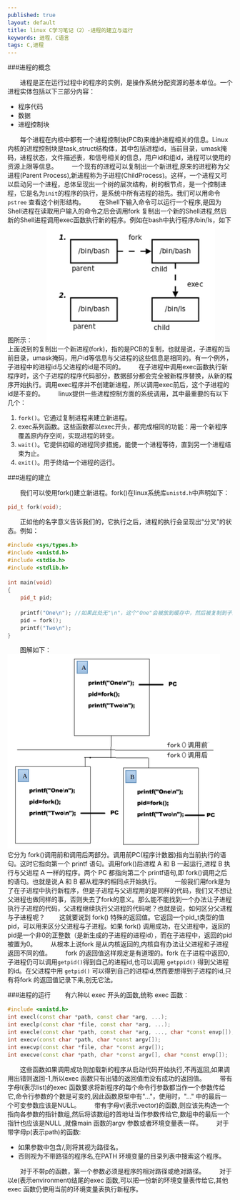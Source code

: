```yaml
---
published: true
layout: default
title: linux C学习笔记（2）-进程的建立与运行
keywords: 进程，C语言
tags: C,进程
---
```


###进程的概念

　　进程是正在运行过程中的程序的实例，是操作系统分配资源的基本单位。一个进程实体包括以下三部分内容：

* 程序代码
* 数据
* 进程控制块

　　每个进程在内核中都有一个进程控制块(PCB)来维护进程相关的信息。Linux内核的进程控制块是task_struct结构体，其中包括进程id，当前目录，umask掩码，进程状态，文件描述表，和信号相关的信息，用户id和组id，进程可以使用的资源上限等信息。
　　一个现有的进程可以复制出一个新进程,原来的进程称为父进程(Parent Process),新进程称为子进程(ChildProcess)。这样，一个进程又可以启动另一个进程，总体呈现出一个树的层次结构，树的根节点，是一个控制进程，它是名为`init`的程序的执行，是系统中所有进程的祖先。我们可以用命令 `pstree` 查看这个树形结构。
　　在Shell下输入命令可以运行一个程序,是因为Shell进程在读取用户输入的命令之后会调用fork 复制出一个新的Shell进程,然后新的Shell进程调用exec函数执行新的程序。例如在bash中执行程序/bin/ls，如下图所示：
　　![block](/images/post/shell_fork.png "shell fork")
　　上面说到的复制出一个新进程(fork)，指的是PCB的复制，也就是说，子进程的当前目录，umask掩码，用户id等信息与父进程的这些信息是相同的。有一个例外，子进程中的进程id与父进程的id是不同的。
　　在子进程中调用exec函数执行新程序时，这个子进程的程序代码部分，数据部分都会完全被新程序替换，从新的程序开始执行。调用exec程序并不创建新进程，所以调用exec前后，这个子进程的id是不变的。
　　linux提供一些进程控制方面的系统调用，其中最重要的有以下几个：

1. `fork()`。它通过复制进程来建立新进程。
2. exec系列函数。这些函数都以exec开头，都完成相同的功能：用一个新程序覆盖原内存空间，实现进程的转变。
3. `wait()`。它提供初级的进程同步措施，能使一个进程等待，直到另一个进程结束为止。
4. `exit()`。用于终结一个进程的运行。 


###进程的建立

　　我们可以使用fork()建立新进程。fork()在linux系统库`unistd.h`中声明如下：

```cpp
pid_t fork(void);
```

　　正如他的名字意义告诉我们的，它执行之后，进程的执行会呈现出“分叉”的状态。例如：

```cpp
#include <sys/types.h>
#include <unistd.h>
#include <stdio.h>
#include <stdlib.h>

int main(void)
{
	pid_t pid;

	printf("One\n"); //如果此处无"\n"，这个"One"会被放到缓存中，然后被复制到子进程空间，最终运行结果会多输出一个"One"
	pid = fork();
	printf("Two\n");
}
```

　　图解如下：
	![block](/images/post/fork_before_after.png "fork before and after")
　　它分为 fork()调用前和调用后两部分。调用前PC(程序计数器)指向当前执行的语句。这时它指向第一个 printf 语句。调用fork()后进程 A 和 B 一起运行,进程 B 执行与父进程 A 一样的程序。两个 PC 都指向第二个 printf语句,即 fork()调用之后的语句。也就是说,A 和 B 都从程序的相同点开始执行。
　　一般我们用fork是为了在子进程中执行新程序，但是子进程与父进程用的是同样的代码，我们又不想让父进程也做同样的事，否则失去了fork的意义。那么能不能找到一个办法让子进程执行子进程的代码，父进程继续执行父进程的代码呢？也就是说，如何区分父进程与子进程呢？
　　这就要说到 fork() 特殊的返回值。它返回一个pid_t类型的值pid，可以用来区分父进程与子进程。如果 fork() 调用成功，在父进程中，返回的pid是一个非0的正整数（是新生成的子进程的进程id），而在子进程中，返回的pid被置为0。
　　从根本上说fork 是从内核返回的,内核自有办法让父进程和子进程返回不同的值。
　　fork 的返回值这样规定是有道理的。fork 在子进程中返回0,子进程仍可以调用`getpid()`得到自己的进程id,也可以调用 `getppid()` 得到父进程的id。在父进程中用 `getpid()` 可以得到自己的进程id,然而要想得到子进程的id,只有将fork 的返回值记录下来,别无它法。

###进程的运行
　　有六种以 exec 开头的函数,统称 exec 函数：

```cpp
#include <unistd.h>
int execl(const char *path, const char *arg, ...);
int execlp(const char *file, const char *arg, ...);
int execle(const char *path, const char *arg, ..., char *const envp[]);
int execv(const char *path, char *const argv[]);
int execvp(const char *file, char *const argv[]);
int execve(const char *path, char *const argv[], char *const envp[]);
```

　　这些函数如果调用成功则加载新的程序从启动代码开始执行,不再返回,如果调用出错则返回-1,所以exec 函数只有出错的返回值而没有成功的返回值。
　　带有字母l(表示list)的exec 函数要求将新程序的每个命令行参数都当作一个参数传给它,命令行参数的个数是可变的,因此函数原型中有"..."，使用时，"..." 中的最后一个可变参数应该是NULL。
　　带有字母v(表示vector)的函数,则应该先构造一个指向各参数的指针数组,然后将该数组的首地址当作参数传给它,数组中的最后一个指针也应该是NULL ,就像main 函数的argv 参数或者环境变量表一样。
　　对于带字母p(表示path)的函数:

* 如果参数中包含/,则将其视为路径名。
* 否则视为不带路径的程序名,在PATH 环境变量的目录列表中搜索这个程序。

　　对于不带p的函数，第一个参数必须是程序的相对路径或绝对路径。
　　对于以e(表示environment)结尾的exec 函数,可以把一份新的环境变量表传给它,其他exec 函数仍使用当前的环境变量表执行新程序。



